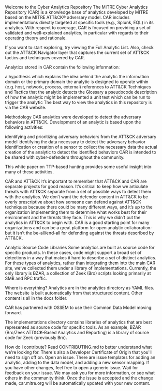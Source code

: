 Welcome to the Cyber Analytics Repository
The MITRE Cyber Analytics Repository (CAR) is a knowledge base of analytics developed by MITRE based on the MITRE ATT&CK® adversary model. CAR includes implementations directly targeted at specific tools (e.g., Splunk, EQL) in its analytics. With respect to coverage, CAR is focused on providing a set of validated and well-explained analytics, in particular with regards to their operating theory and rationale.

If you want to start exploring, try viewing the Full Analytic List. Also, check out the ATT&CK Navigator layer that captures the current set of ATT&CK tactics and techniques covered by CAR.

Analytics stored in CAR contain the following information:

a hypothesis which explains the idea behind the analytic
the information domain or the primary domain the analytic is designed to operate within (e.g. host, network, process, external)
references to ATT&CK Techniques and Tactics that the analytic detects
the Glossary
a pseudocode description of how the analytic might be implemented
a unit test which can be run to trigger the analytic
The best way to view the analytics in this repository is via the CAR website.

Methodology
CAR analytics were developed to detect the adversary behaviors in ATT&CK. Development of an analytic is based upon the following activities:

identifying and prioritizing adversary behaviors from the ATT&CK adversary model identifying the data necessary to detect the adversary behavior identification or creation of a sensor to collect the necessary data the actual creation of the analytic to detect the identified behaviors CAR is intended to be shared with cyber-defenders throughout the community.

This white paper on TTP-based hunting provides some useful insight into many of these activities.

CAR and ATT&CK
It’s important to remember that ATT&CK and CAR are separate projects for good reason. It’s critical to keep how we articulate threats with ATT&CK separate from a set of possible ways to detect them with the analytics. We don’t want the defender content in ATT&CK to be overly prescriptive about how someone can defend against ATT&CK techniques because there could be many different ways, and it’s up to the organization implementing them to determine what works best for their environment and the threats they face. This is why we didn’t put the analytics in ATT&CK to begin with. CAR is a good starting point for many organizations and can be a great platform for open analytic collaboration - but it isn’t the be-all/end-all for defending against the threats described by ATT&CK.

Analytic Source Code Libraries
Some analytics are built as source code for specific products. In these cases, code might support a broad set of detections in a way that makes it hard to describe a set of distinct analytics. For these types of analytics, rather than integrating them into the main CAR site, we’ve collected them under a library of implementations. Currently, the only library is BZAR, a collection of Zeek (Bro) scripts looking primarily at SMB and RPC traffic.

Where is everything?
Analytics are in the analytics directory as YAML files. The website is built automatically from that structured content. Other content is all in the docs folder.

CAR has partnered with OSSEM to use their Common Data Model moving forward.

The implementations directory contains libraries of analytics that are best represented as source code for specific tools. As an example, BZAR (Bro/Zeek ATT&CK-Based Analytics and Reporting) is a library of source code for Zeek (previously Bro).

How do I contribute?
Read CONTRIBUTING.md to better understand what we're looking for. There's also a Developer Certificate of Origin that you'll need to sign off on.
Open an issue. There are issue templates for adding an analytic, adding to the data model, and adding a new sensor mapping. If you have other changes, feel free to open a generic issue.
Wait for feedback on your issue. We may ask you for more information, or see what others in the community think. Once the issue is accepted and the change made, car.mitre.org will be automatically updated with your new content.
